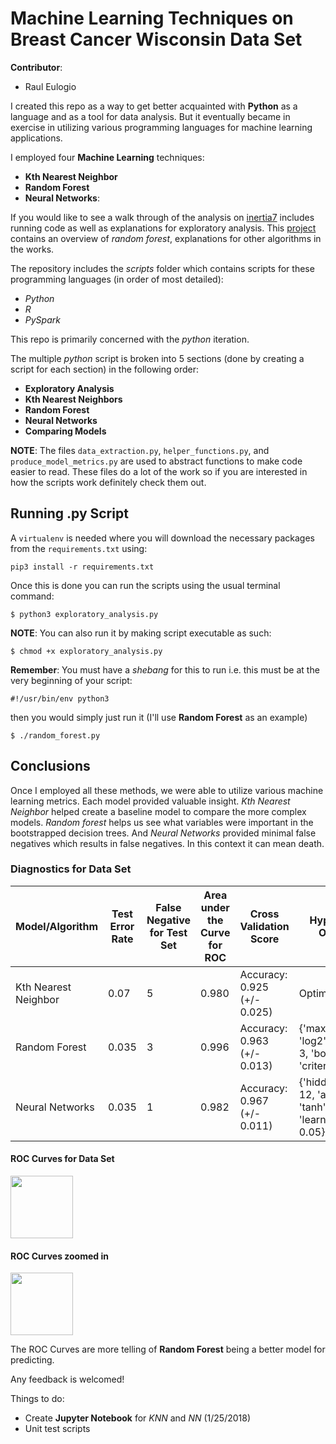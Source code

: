 # Machine Learning Techniques on Breast Cancer Wisconsin Data Set

**Contributor**:
+ Raul Eulogio

I created this repo as a way to get better acquainted with **Python** as a language and as a tool for data analysis. But it eventually became in exercise in utilizing various programming languages for machine learning applications.

I employed four **Machine Learning** techniques:
+ **Kth Nearest Neighbor**
+ **Random Forest**
+ **Neural Networks**:  

If you would like to see a walk through of the analysis on [inertia7](https://www.inertia7.com/projects/3) includes running code as well as explanations for exploratory analysis. This [project](https://www.inertia7.com/projects/95) contains an overview of *random forest*, explanations for other algorithms in the works.

The repository includes the *scripts* folder which contains scripts for these programming languages (in order of most detailed):
+ *Python*
+ *R*
+ *PySpark*

This repo is primarily concerned with the *python* iteration.

The multiple *python* script is broken into 5 sections (done by creating a script for each section) in the following order:
+ **Exploratory Analysis**
+ **Kth Nearest Neighbors**
+ **Random Forest**
+ **Neural Networks**
+ **Comparing Models**

**NOTE**: The files `data_extraction.py`, `helper_functions.py`, and `produce_model_metrics.py` are used to abstract functions to make code easier to read. These files do a lot of the work so if you are interested in how the scripts work definitely check them out.

## Running .py Script
A `virtualenv` is needed where you will download the necessary packages from the `requirements.txt` using:

	pip3 install -r requirements.txt

Once this is done you can run the scripts using the usual terminal command:

	$ python3 exploratory_analysis.py

**NOTE**: You can also run it by making script executable as such:

	$ chmod +x exploratory_analysis.py


**Remember**: You must have a *shebang* for this to run i.e. this must be at the very beginning of your script:

	#!/usr/bin/env python3

then you would simply just run it (I'll use **Random Forest** as an example)

	$ ./random_forest.py

## Conclusions
Once I employed all these methods, we were able to utilize various machine learning metrics. Each model provided valuable insight. *Kth Nearest Neighbor* helped create a baseline model to compare the more complex models. *Random forest* helps us see what variables were important in the bootstrapped decision trees. And *Neural Networks* provided minimal false negatives which results in false negatives. In this context it can mean death.  

### Diagnostics for Data Set


| Model/Algorithm      | Test Error Rate | False Negative for Test Set | Area under the Curve for ROC | Cross Validation Score        | Hyperparameter Optimization |
|----------------------|-----------------|-----------------------------|------------------------------|-------------------------------|-----------------------|
| Kth Nearest Neighbor | 0.07  | 5 | 0.980 | Accuracy:  0.925 (+/-  0.025) | Optimal *K* is 3 |
| Random Forest        | 0.035 | 3 | 0.996 | Accuracy:  0.963 (+/-  0.013) | {'max_features': 'log2', 'max_depth': 3, 'bootstrap': True, 'criterion': 'gini'}	|
| Neural Networks      | 0.035 | 1 | 0.982 | Accuracy:  0.967 (+/-  0.011) | {'hidden_layer_sizes': 12, 'activation': 'tanh', 'learning_rate_init': 0.05} |



#### ROC Curves for Data Set
<img src="https://raw.githubusercontent.com/raviolli77/machineLearning_breastCancer_Python/master/reports/images/roc_all.png" style="width: 100px;"/>

#### ROC Curves zoomed in
<img src="https://raw.githubusercontent.com/raviolli77/machineLearning_breastCancer_Python/master/reports/images/roc_all_zoom.png" style="width: 100px;"/>

The ROC Curves are more telling of **Random Forest** being a better model for predicting.

Any feedback is welcomed!

Things to do:
+ Create **Jupyter Notebook** for *KNN* and *NN* (1/25/2018)
+ Unit test scripts 
